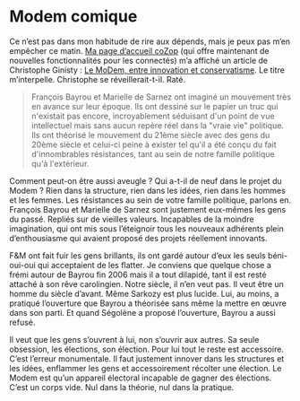 # Modem comique

Ce n’est pas dans mon habitude de rire aux dépends, mais je peux pas m’en empêcher ce matin. [Ma page d’accueil coZop](http://cozop.com) (qui offre maintenant de nouvelles fonctionnalités pour les connectés) m’a affiché un article de Christophe Ginisty : [Le MoDem, entre innovation et conservatisme](http://cozop.com/christophe_ginisty/le_modem_entre_innovation_et_conservatisme). Le titre m’interpelle. Christophe se réveillerait-t-il. Raté.<span id="more-7671"></span>

> François Bayrou et Marielle de Sarnez ont imaginé un mouvement très en avance sur leur époque. Ils ont dessiné sur le papier un truc qui n'existait pas encore, incroyablement séduisant d'un point de vue intellectuel mais sans aucun repère réel dans la "vraie vie" politique. Ils ont théorisé le mouvement du 21ème siècle avec des gens du 20ème siècle et celui-ci peine à exister tel qu'il a été conçu du fait d'innombrables résistances, tant au sein de notre famille politique qu'à l'extérieur.

Comment peut-on être aussi aveugle ? Qui a-t-il de neuf dans le projet du Modem ? Rien dans la structure, rien dans les idées, rien dans les hommes et les femmes. Les résistances au sein de votre famille politique, parlons en. François Bayrou et Marielle de Sarnez sont justement eux-mêmes les gens du passé. Repliés sur de vieilles valeurs. Incapables de la moindre imagination, qui ont mis sous l’éteignoir tous les nouveaux adhérents plein d’enthousiasme qui avaient proposé des projets réellement innovants. 

F&amp;M ont fait fuir les gens brillants, ils ont gardé autour d’eux les seuls béni-oui-oui qui acceptaient de les flatter. Je conviens que quelque chose a frémi autour de Bayrou fin 2006 mais il a tout dilapidé, tant il est resté attaché à son rêve carolingien. Notre siècle, il n’en veut pas. Il veut être un homme du siècle d’avant. Même Sarkozy est plus lucide. Lui, au moins, a pratiqué l’ouverture que Bayrou a théorisée sans même la mettre en œuvre dans son parti. Et quand Ségolène a proposé l’ouverture, Bayrou a aussi refusé.

Il veut que les gens s’ouvrent à lui, non s’ouvrir aux autres. Sa seule obsession, les élections, son élection. Pour lui tout le reste est accessoire. C’est l’erreur monumentale. Il faut justement innover dans les structures et les idées, enflammer les gens et accessoirement récolter une élection. Le Modem est qu’un appareil électoral incapable de gagner des élections. C’est un corps vide. Nul dans la théorie, nul dans la pratique.